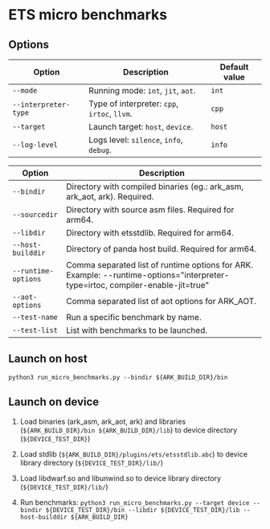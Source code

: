 # ETS micro benchmarks

## Options

| Option | Description | Default value |
| --- | --- | --- |
| `--mode` | Running mode: `int`, `jit`, `aot`. | `int` |
| `--interpreter-type` | Type of interpreter: `cpp`, `irtoc`, `llvm`. | `cpp` |
| `--target` | Launch target: `host`, `device`. | `host` |
| `--log-level` | Logs level: `silence`, `info`, `debug`. | `info` |


| Option | Description|
| --- | --- |
| `--bindir` | Directory with compiled binaries (eg.: ark_asm, ark_aot, ark). Required. |
| `--sourcedir` | Directory with source asm files. Required for arm64. |
| `--libdir` | Directory with etsstdlib. Required for arm64. |
| `--host-builddir` | Directory of panda host build. Required for arm64. |
| `--runtime-options` | Comma separated list of runtime options for ARK. Example: --runtime-options="interpreter-type=irtoc, compiler-enable-jit=true" |
| `--aot-options` | Comma separated list of aot options for ARK_AOT. |
| `--test-name` | Run a specific benchmark by name. |
| `--test-list` | List with benchmarks to be launched. |

## Launch on host

`python3 run_micro_benchmarks.py --bindir ${ARK_BUILD_DIR}/bin`

## Launch on device

1. Load binaries (ark_asm, ark_aot, ark) and libraries (`${ARK_BUILD_DIR}/bin ${ARK_BUILD_DIR}/lib`) to device directory (`${DEVICE_TEST_DIR}`)

2. Load stdlib (`${ARK_BUILD_DIR}/plugins/ets/etsstdlib.abc`) to device library directory (`${DEVICE_TEST_DIR}/lib/`)

3. Load libdwarf.so and libunwind.so to device library directory (`${DEVICE_TEST_DIR}/lib/`)

4. Run benchmarks: `python3 run_micro_benchmarks.py --target device --bindir ${DEVICE_TEST_DIR}/bin --libdir ${DEVICE_TEST_DIR}/lib --host-builddir ${ARK_BUILD_DIR}`